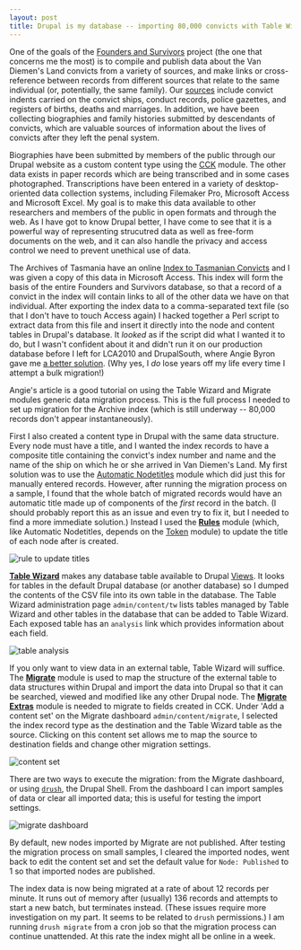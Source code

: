 ```yaml
---
layout: post
title: Drupal is my database -- importing 80,000 convicts with Table Wizard and Migrate
---
```


One of the goals of the [Founders and Survivors](http://www.foundersandsurvivors.org/) project (the one that concerns me the most) is to compile and publish data about the Van Diemen's Land convicts from a variety of sources, and make links or cross-reference between records from different sources that relate to the same individual (or, potentially, the same family). Our [sources](http://www.archives.tas.gov.au/generic/convict_examples) include convict indents carried on the convict ships, conduct records, police gazettes, and registers of births, deaths and marriages. In addition, we have been collecting biographies and family histories submitted by descendants of convicts, which are valuable sources of information about the lives of convicts after they left the penal system.

Biographies have been submitted by members of the public through our Drupal website as a custom content type using the [CCK](http://drupal.org/project/cck) module. The other data exists in paper records which are being transcribed and in some cases photographed. Transcriptions have been entered in a variety of desktop-oriented data collection systems, including Filemaker Pro, Microsoft Access and Microsoft Excel. My goal is to make this data available to other researchers and members of the public in open formats and through the web. As I have got to know Drupal better, I have come to see that it is a powerful way of representing strucutred data as well as free-form documents on the web, and it can also handle the privacy and access control we need to prevent unethical use of data.

The Archives of Tasmania have an online [Index to Tasmanian Convicts](http://portal.archives.tas.gov.au/menu.aspx?search=11) and I was given a copy of this data in Microsoft Access. This index will form the basis of the entire Founders and Survivors database, so that a record of a convict in the index will contain links to all of the other data we have on that individual. After exporting the index data to a comma-separated text file (so that I don't have to touch Access again) I hacked together a Perl script to extract data from this file and insert it directly into the node and content tables in Drupal's database. It *looked* as if the script did what I wanted it to do, but I wasn't confident about it and didn't run it on our production database before I left for LCA2010 and DrupalSouth, where Angie Byron gave me [a better solution](http://www.lullabot.com/articles/drupal-data-imports-migrate-and-table-wizard). (Why yes, I *do* lose years off my life every time I attempt a bulk migration!)

Angie's article is a good tutorial on using the Table Wizard and Migrate modules generic data migration process. This is the full process I needed to set up migration for the Archive index (which is still underway -- 80,000 records don't appear instantaneously).

First I also created a content type in Drupal with the same data structure. Every node must have a title, and I wanted the index records to have a composite title containing the convict's index number and name and the name of the ship on which he or she arrived in Van Diemen's Land. My first solution was to use the [Automatic Nodetitles](http://drupal.org/project/auto_nodetitle) module which did just this for manually entered records. However, after running the migration process on a sample, I found that the whole batch of migrated records would have an automatic title made up of components of the *first* record in the batch. (I should probably report this as an issue and even try to fix it, but I needed to find a more immediate solution.) Instead I used the [**Rules**](http://drupal.org/project/rules) module (which, like Automatic Nodetitles, depends on the [Token](http://drupal.org/project/token) module) to update the title of each node after is created.

![rule to update titles](http://img.skitch.com/20100217-qk9q9ranuxr1e5stkhtbj6jhxk.jpg)

[**Table Wizard**](http://drupal.org/project/tw) makes any database table available to Drupal [Views](http://drupal.org/project/views). It looks for tables in the default Drupal database (or another database) so I dumped the contents of the CSV file into its own table in the database. The Table Wizard administration page `admin/content/tw` lists tables managed by Table Wizard and other tables in the database that can be added to Table Wizard. Each exposed table has an `analysis` link which provides information about each field.

![table analysis](http://img.skitch.com/20100217-q5fi5t93y2nnr6p6jr3ks4isae.jpg)

If you only want to view data in an external table, Table Wizard will suffice. The [**Migrate**](http://drupal.org/project/migrate) module is used to map the structure of the external table to data structures within Drupal and import the data into Drupal so that it can be searched, viewed and modified like any other Drupal node. The [**Migrate Extras**](http://drupal.org/project/migrate_extras) module is needed to migrate to fields created in CCK. Under 'Add a content set' on the Migrate dashboard `admin/content/migrate`, I selected the index record type as the destination and the Table Wizard table as the source. Clicking on this content set allows me to map the source to destination fields and change other migration settings.

![content set](http://img.skitch.com/20100217-mr3kkyq8gqmg4wumnqw844a387.jpg)

There are two ways to execute the migration: from the Migrate dashboard, or using [`drush`](http://drupal.org/project/drush), the Drupal Shell. From the dashboard I can import samples of data or clear all imported data; this is useful for testing the import settings.

![migrate dashboard](http://img.skitch.com/20100217-t937n4rq5tqx1iqqxhdqne5gn.jpg)

By default, new nodes imported by Migrate are not published. After testing the migration process on small samples, I cleared the imported nodes, went back to edit the content set and set the default value for `Node: Published` to 1 so that imported nodes are published.

The index data is now being migrated at a rate of about 12 records per minute. It runs out of memory after (usually) 136 records and attempts to start a new batch, but terminates instead. (These issues require more investigation on my part. It seems to be related to `drush` permissions.) I am running `drush migrate` from a cron job so that the migration process can continue unattended. At this rate the index might all be online in a week.

